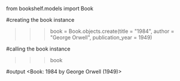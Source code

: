 from bookshelf.models import Book

#creating the book instance
>>> book = Book.objects.create(title = "1984", author = "George Orwell", publication_year = 1949)

#calling the book instance
>>> book

#output
<Book: 1984 by George Orwell (1949)>
